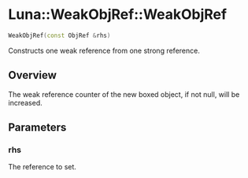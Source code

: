 # Luna::WeakObjRef::WeakObjRef

```c++
WeakObjRef(const ObjRef &rhs)
```

Constructs one weak reference from one strong reference. 

## Overview
The weak reference counter of the new boxed object, if not null, will be increased. 

## Parameters
### rhs
The reference to set. 

